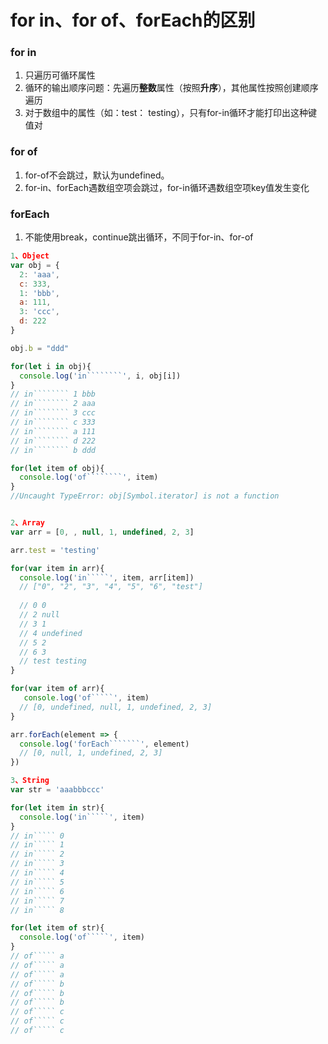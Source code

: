 # for in、for of、forEach的区别

### for in 

1. 只遍历可循环属性  
2. 循环的输出顺序问题：先遍历**整数**属性（按照**升序**），其他属性按照创建顺序遍历
3. 对于数组中的属性（如：test： testing），只有for-in循环才能打印出这种键值对

### for of

1. for-of不会跳过，默认为undefined。
2. for-in、forEach遇数组空项会跳过，for-in循环遇数组空项key值发生变化

### forEach

1. 不能使用break，continue跳出循环，不同于for-in、for-of

```javascript
1、Object
var obj = {
  2: 'aaa',
  c: 333,
  1: 'bbb',
  a: 111,
  3: 'ccc',
  d: 222
}

obj.b = "ddd"

for(let i in obj){
  console.log('in````````', i, obj[i])
}
// in```````` 1 bbb
// in```````` 2 aaa
// in```````` 3 ccc
// in```````` c 333
// in```````` a 111
// in```````` d 222
// in```````` b ddd

for(let item of obj){
  console.log('of````````', item)
}
//Uncaught TypeError: obj[Symbol.iterator] is not a function


2、Array
var arr = [0, , null, 1, undefined, 2, 3]

arr.test = 'testing'

for(var item in arr){
  console.log('in`````', item, arr[item])
  // ["0", "2", "3", "4", "5", "6", "test"]
   
  // 0 0
  // 2 null
  // 3 1
  // 4 undefined
  // 5 2
  // 6 3
  // test testing
}

for(var item of arr){
   console.log('of`````', item)
  // [0, undefined, null, 1, undefined, 2, 3]  
}

arr.forEach(element => {
  console.log('forEach```````', element)
  // [0, null, 1, undefined, 2, 3] 
})

3、String
var str = 'aaabbbccc'

for(let item in str){
  console.log('in`````', item)
}
// in````` 0
// in````` 1
// in````` 2
// in````` 3
// in````` 4
// in````` 5
// in````` 6
// in````` 7
// in````` 8

for(let item of str){
  console.log('of`````', item)
}
// of````` a
// of````` a
// of````` a
// of````` b
// of````` b
// of````` b
// of````` c
// of````` c
// of````` c
```

